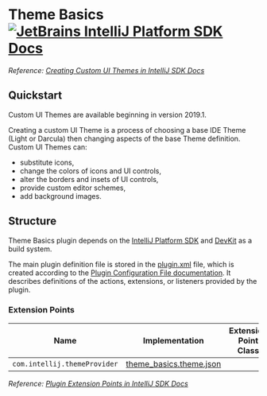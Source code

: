 # Theme Basics [![JetBrains IntelliJ Platform SDK Docs](https://jb.gg/badges/docs.svg)][docs]
*Reference: [Creating Custom UI Themes in IntelliJ SDK Docs][docs:themes]*

## Quickstart

Custom UI Themes are available beginning in version 2019.1.

Creating a custom UI Theme is a process of choosing a base IDE Theme (Light or Darcula) then changing aspects of the base Theme definition.
Custom UI Themes can:
- substitute icons,
- change the colors of icons and UI controls,
- alter the borders and insets of UI controls,
- provide custom editor schemes,
- add background images.

## Structure

Theme Basics plugin depends on the [IntelliJ Platform SDK][docs] and [DevKit][docs:devkit] as a build system.

The main plugin definition file is stored in the [plugin.xml][file:plugin.xml] file, which is created according to the [Plugin Configuration File documentation][docs:plugin.xml].
It describes definitions of the actions, extensions, or listeners provided by the plugin.

### Extension Points

| Name                         | Implementation                                          | Extension Point Class |
| ---------------------------- | ------------------------------------------------------- | --------------------- |
| `com.intellij.themeProvider` | [theme_basics.theme.json][file:theme_basics.theme.json] |                       |

*Reference: [Plugin Extension Points in IntelliJ SDK Docs][docs:ep]*


[docs]: https://plugins.jetbrains.com/docs/intellij/
[docs:themes]: https://plugins.jetbrains.com/docs/intellij/themes.html
[docs:ep]: https://plugins.jetbrains.com/docs/intellij/plugin-extensions.html
[docs:devkit]: https://plugins.jetbrains.com/docs/intellij/using-dev-kit.html
[docs:plugin.xml]: https://plugins.jetbrains.com/docs/intellij/plugin-configuration-file.html

[file:plugin.xml]: ./resources/META-INF/plugin.xml
[file:theme_basics.theme.json]: ./resources/theme_basics.theme.json
